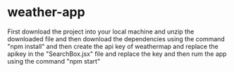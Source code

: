 # weather-app
First download the project into your local machine and unzip the downloaded file
and then download the dependencies using the command
"npm install"
and then create the api key of weathermap and replace the apikey in the "SearchBox.jsx" file and replace the key 
and then rum the app using the command
"npm start"
